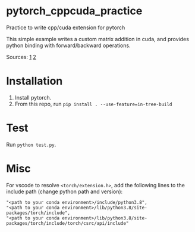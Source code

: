 # pytorch_cppcuda_practice
Practice to write cpp/cuda extension for pytorch

This simple example writes a custom matrix addition in cuda, and provides python binding with forward/backward operations.

Sources: [1](https://qiita.com/windfall/items/5031d70c649b06a1534f) [2](https://pytorch.org/tutorials/advanced/cpp_extension.html)

# Installation

1.  Install pytorch.
2.  From this repo, run `pip install . --use-feature=in-tree-build`

# Test

Run `python test.py`.

# Misc

For vscode to resolve `<torch/extension.h>`, add the following lines to the include path (change python path and version):
```
"<path to your conda environment>/include/python3.8",
"<path to your conda environment>/lib/python3.8/site-packages/torch/include",
"<path to your conda environment>/lib/python3.8/site-packages/torch/include/torch/csrc/api/include"
```
